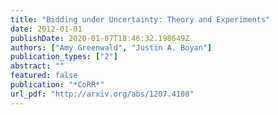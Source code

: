 ```yaml
---
title: "Bidding under Uncertainty: Theory and Experiments"
date: 2012-01-01
publishDate: 2020-01-07T18:46:32.198649Z
authors: ["Amy Greenwald", "Justin A. Boyan"]
publication_types: ["2"]
abstract: ""
featured: false
publication: "*CoRR*"
url_pdf: "http://arxiv.org/abs/1207.4108"
---
```


